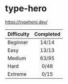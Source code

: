 # type-hero

<https://typehero.dev/>

| Difficulty | Completed |
| ---------- | :-------: |
| Beginner   |   14/14   |
| Easy       |   13/13   |
| Medium     |   63/95   |
| Hard       |   0/48    |
| Extreme    |   0/15    |

